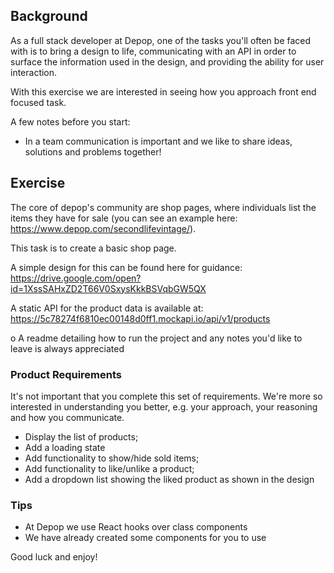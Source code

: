 ## Background

As a full stack developer at Depop, one of the tasks you'll often be faced with is to bring a design to life, communicating with an API in order to surface the information used in the design, and providing the ability for user interaction.

With this exercise we are interested in seeing how you approach front end focused task. 

A few notes before you start:

- In a team communication is important and we like to share ideas, solutions and problems together!

## Exercise

The core of depop's community are shop pages, where individuals list the items they have for sale (you can see an example here: https://www.depop.com/secondlifevintage/). 

This task is to create a basic shop page. 

A simple design for this can be found here for guidance: <https://drive.google.com/open?id=1XssSAHxZD2T66V0SxysKkkBSVqbGW5QX>

A static API for the product data is available at: <https://5c78274f6810ec00148d0ff1.mockapi.io/api/v1/products>

o A readme detailing how to run the project and any notes you'd like to leave is always appreciated

### Product Requirements

It's not important that you complete this set of requirements. We're more so interested in understanding you better, e.g. your approach, your reasoning and how you communicate.

- Display the list of products;
- Add a loading state
- Add functionality to show/hide sold items;
- Add functionality to like/unlike a product;
- Add a dropdown list showing the liked product as shown in the design

### Tips

- At Depop we use React hooks over class components
- We have already created some components for you to use 

Good luck and enjoy!


